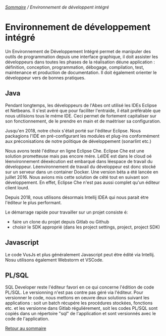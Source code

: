 <i>[Sommaire](/README.html) / Environnement de développent intégré</i>

# Environnement de développement intégré

Un Environnement de Développement Intégré permet de manipuler des outils de programmation depuis une interface graphique, il doit assister les développeurs dans toutes les phases de la réalisation déune application : définition, conception, programmation, débogage, compilation, test, maintenance et production de documentation. Il doit également orienter le développeur vers de bonnes pratiques.

## Java

Pendant longtemps, les développeurs de l'Abes ont utilisé les IDEs Eclipse et Netbeans. Il s'est avéré que pour faciliter l'entraide, il était préférable que nous utilisions tous le méme IDE. Ceci permet de fortement capitaliser sur son fonctionnement, de le prendre en main et de maétriser sa configuration.

Jusqu'en 2018, notre choix s'était porté sur l'éditeur Eclipse. 
Nous packagions l'IDE en pré-configurant les modules et plug-ins conformément aux préconisations de notre politique de développement (sonarlint etc.) 

Nous avons testé l'éditeur en ligne Eclipse Che.
Eclipse Che est une solution prometteuse mais pas encore mére. LéIDE est dans le cloud oé léenvironnement déexécution est embarqué dans léespace de travail du développeur. Léenvironnement de travail du développeur est donc stocké sur un serveur dans un container Docker.
Une  version béta a été lancée en juillet 2016. Nous avions mis cette solution de cété tout en suivant son développement. En effet, Eclipse Che n'est pas aussi complet qu'un éditeur client lourd.

Depuis 2018, nous utilisons désormais Intellij IDEA qui nous parait étre l'éditeur le plus performant.

Le démarrage rapide pour travailler sur un projet consiste é:
* faire un clone du projet depuis Gitlab ou Github
* choisir le SDK approprié (dans les project settings, project, project SDK)

## Javascript

Le code VusJs et plus généralement Javascript peut étre édité via Intellij. Nosu utilisons également Webstorm et VSCode. 

## PL/SQL

SQL Developer reste l'éditeur favori en ce qui concerne l'édition de code PL/SQL. Le versionning n'est pas contre pas géré via l'éditeur. Pour versionner le code, nous mettons en oeuvre deux solutions suivant les applications : soit un batch récupére les procédures stockées, fonctions etc. et les versionne dans Gitlab réguliérement, soit les codes PL/SQL sont copiés dans un répertoire "sql" de l'application et sont versionnés avec le code de l'application.


[Retour au sommaire](/README.html)
